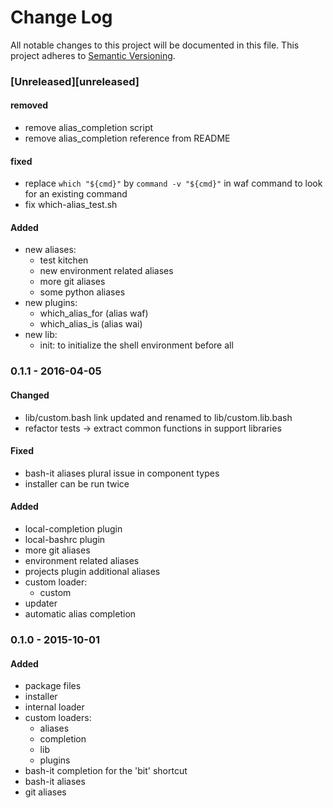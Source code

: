 # Change Log
All notable changes to this project will be documented in this file.
This project adheres to [Semantic Versioning](http://semver.org/).

### [Unreleased][unreleased]

#### removed
- remove alias_completion script
- remove alias_completion reference from README

#### fixed
- replace `which "${cmd}"` by `command -v "${cmd}"` in waf command to look for an existing command
- fix which-alias_test.sh

#### Added
- new aliases:
    + test kitchen
    + new environment related aliases
    + more git aliases
    + some python aliases
- new plugins:
    + which_alias_for (alias waf)
    + which_alias_is (alias wai)
- new lib:
    + init: to initialize the shell environment before all

### 0.1.1 - 2016-04-05
#### Changed
- lib/custom.bash link updated and renamed to lib/custom.lib.bash
- refactor tests -> extract common functions in support libraries

#### Fixed
- bash-it aliases plural issue in component types
- installer can be run twice

#### Added
- local-completion plugin
- local-bashrc plugin
- more git aliases
- environment related aliases
- projects plugin additional aliases
- custom loader:
    * custom
- updater
- automatic alias completion

### 0.1.0 - 2015-10-01
#### Added
- package files
- installer
- internal loader
- custom loaders:
    * aliases
    * completion
    * lib
    * plugins
- bash-it completion for the 'bit' shortcut
- bash-it aliases
- git aliases